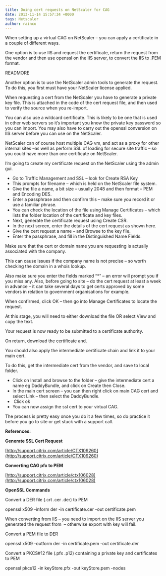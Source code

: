 ```yaml
---
title: Doing cert requests on NetScaler for CAG
date: 2013-11-14 15:57:34 +0000
tags: Netscaler
author: rainco
---
```


When setting up a virtual CAG on NetScaler – you can apply a certificate in a couple of different ways.

One option is to use IIS and request the certificate, return the request from the vendor and then use openssl on the IIS server, to convert the IIS to .PEM format.

READMORE


Another option is to use the NetScaler admin tools to generate the request. To do this, you first must have your NetScaler license applied.

When requesting a cert from the NetScaler you have to generate a private key file. This is attached in the code of the cert request file, and then used to verify the source when you re-import.

You can also use a wildcard certificate. This is likely to be one that is used in other web servers so it’s important you know the private key password so you can import. You may also have to carry out the openssl conversion on IIS server before you can use on the NetScaler.

NetScaler can of course host multiple CAG vm, and act as a proxy for other internal sites –as well as perform SSL of loading for secure site traffic – so you could have more than one certificate on NetScaler.

I’m going to create my certificate request on the NetScaler using the admin gui.

- Go to Traffic Management and SSL – look for Create RSA Key
- This prompts for filename – which is held on the NetScaler file system.
- Give the file a name, a bit size – usually 2048 and then format – PEM and Encoding DES.
- Enter a passphrase and then confirm this – make sure you record it or use a familiar phrase.
- You can check the location of the file using Manage Certificates – which lists the folder location of the certificate and key files.
- Next, generate the certificate request using Create CSR.
- In the next screen, enter the details of the cert request as shown here.
- Give the cert request a name – and Browse to the key file.
- Enter the passphrase, and fill in the Distinguished Name Fields.

Make sure that the cert or domain name you are requesting is actually associated with the company.

This can cause issues if the company name is not precise – so worth checking the domain in a whois lookup.

Also make sure you enter the fields marked “\*” – an error will prompt you if you miss any. Also, before going to site – do the cert request at least a week in advance – it can take several days to get certs approved by some vendors in relation to government organisations for example.

When confirmed, click OK – then go into Manage Certificates to locate the request.

At this stage, you will need to either download the file OR select View and copy the text.

Your request is now ready to be submitted to a certificate authority.

On return, download the certificate and.

You should also apply the intermediate certificate chain and link it to your main cert.

To do this, get the intermediate cert from the vendor, and save to local folder.

- Click on Install and browse to the folder – give the intermediate cert a name eg DaddyBundle, and click on Create then Close.
- In the main cert screen – you can then right click on main CAG cert and select Link – then select the DaddyBundle.
-  Click ok
- You can now assign the ssl cert to your virtual CAG.

The process is pretty easy once you do it a few times, so do practice it before you go to site or get stuck with a support call.

**References:**

**Generate SSL Cert Request**

[http://support.citrix.com/article/CTX109260](http://support.citrix.com/article/CTX109260)

**Converting CAG pfx to PEM**

[http://support.citrix.com/article/ctx106028](http://support.citrix.com/article/ctx106028)

**OpenSSL Commands**

Convert a DER file (.crt .cer .der) to PEM

openssl x509 -inform der -in certificate.cer -out certificate.pem

When converting from IIS – you need to import on the IIS server you generated the request from  – otherwise export with key will fail.

Convert a PEM file to DER

openssl x509 -outform der -in certificate.pem -out certificate.der

Convert a PKCS#12 file (.pfx .p12) containing a private key and certificates to PEM

openssl pkcs12 -in keyStore.pfx -out keyStore.pem -nodes
